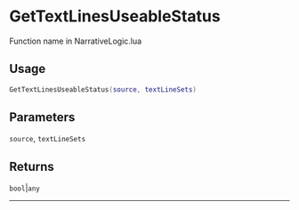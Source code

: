 # GetTextLinesUseableStatus
Function name in NarrativeLogic.lua
## Usage
```lua
GetTextLinesUseableStatus(source, textLineSets)
```
## Parameters
`source`, `textLineSets`
## Returns
`bool`|`any`

---
